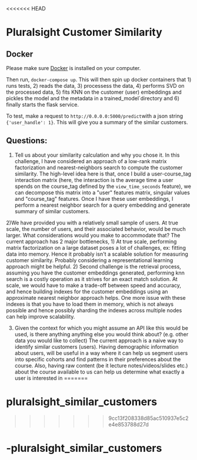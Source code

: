 <<<<<<< HEAD
# Pluralsight Customer Similarity

## Docker

Please make sure [Docker](https://docs.docker.com/) is installed on your computer.

Then run, `docker-compose up`. This will then spin up docker containers that 1) runs tests, 2) reads the data, 3) processess the data, 4) performs SVD on the processed data, 5) fits KNN on the customer (user) embeddings and pickles the model and the metadata in a trained_model`directory and 6) finally starts the flask service.

To test, make a request to `http://0.0.0.0:5000/predict`with a json string `{'user_handle': 1}`. This will give you a summary of the similar customers.

## Questions:

1) Tell us about your similarity calculation and why you chose it.
In this challenge, I have considered an approach of a low-rank matrix factorization and nearest-neighbors search to compute the customer similarity. The high-level idea here is that, once I build a user-course_tag interaction matrix (here, the interaction is the average time a user spends on the course_tag defined by the `view_time_seconds` feature), we can decompose this matrix into a "user" features matrix, singular values and "course_tag" features.
Once I have these user embeddings, I perform a nearest neighbor search for a query embedding and generate summary of similar customers.

2)We have provided you with a relatively small sample of users. At true scale, the
number of users, and their associated behavior, would be much larger. What
considerations would you make to accommodate that?
The current approach has 2 major bottlenecks, 1) At true scale, performing matrix factorization on a large dataset poses a lot of challenges, ex: fitting data into memory. Hence it probably isn't a scalable solution for measuring customer similarity. Probably considering a representational learning approach might be helpful. 2) Second challenge is the retrieval process, assuming you have the customer embeddings generated, performing knn search is a costly operation as it strives for an exact match solution. At scale, we would have to make a trade-off between speed and accuracy, and hence building indexes for the customer embeddings using an approximate nearest neighbor approach helps. One more issue with these indexes is that you have to load them in memory, which is not always possible and hence possibly sharding the indexes across multiple nodes can help improve scalability.

3) Given the context for which you might assume an API like this would be used, is
there anything anything else you would think about? (e.g. other data you would
like to collect)
The current approach is a naive way to identify similar customers (users). Having demographic information about users, will be useful in a way where it can help us segment users into specific cohorts and find patterns in their preferences about the course. Also, having raw content (be it lecture notes/videos/slides etc.) about the course available to us can help us determine what exactly a user is interested in
=======

# pluralsight_similar_customers
>>>>>>> 9cc13f208338d85ac510937e5c2e4e853788d27d
# -pluralsight_similar_customers
